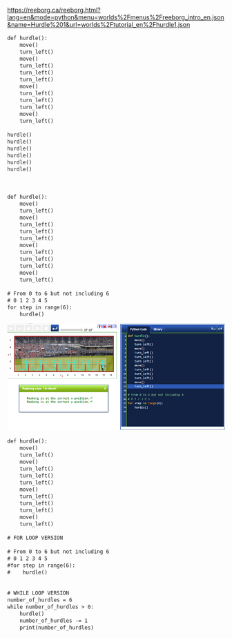 https://reeborg.ca/reeborg.html?lang=en&mode=python&menu=worlds%2Fmenus%2Freeborg_intro_en.json&name=Hurdle%201&url=worlds%2Ftutorial_en%2Fhurdle1.json

    def hurdle():
        move()
        turn_left()
        move()
        turn_left()
        turn_left()
        turn_left()
        move()
        turn_left()
        turn_left()
        turn_left()
        move()
        turn_left()

    hurdle()
    hurdle()
    hurdle()
    hurdle()
    hurdle()
    hurdle()



    def hurdle():
        move()
        turn_left()
        move()
        turn_left()
        turn_left()
        turn_left()
        move()
        turn_left()
        turn_left()
        turn_left()
        move()
        turn_left()

    # From 0 to 6 but not including 6
    # 0 1 2 3 4 5 
    for step in range(6):
        hurdle()
![](https://github.com/JeffLoboz/100DaysOfPython/blob/main/images/hurdle1.png)




    def hurdle():
        move()
        turn_left()
        move()
        turn_left()
        turn_left()
        turn_left()
        move()
        turn_left()
        turn_left()
        turn_left()
        move()
        turn_left()

    # FOR LOOP VERSION

    # From 0 to 6 but not including 6
    # 0 1 2 3 4 5 
    #for step in range(6):
    #    hurdle()


    # WHILE LOOP VERSION
    number_of_hurdles = 6
    while number_of_hurdles > 0:
        hurdle()
        number_of_hurdles -= 1
        print(number_of_hurdles)
